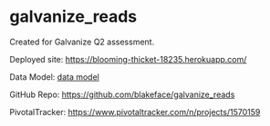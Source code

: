 # galvanize_reads
Created for Galvanize Q2 assessment.

Deployed site:
https://blooming-thicket-18235.herokuapp.com/

Data Model:
[data model](./data_model.jpg?raw=true "Data Model")

GitHub Repo:
https://github.com/blakeface/galvanize_reads

PivotalTracker:
https://www.pivotaltracker.com/n/projects/1570159
